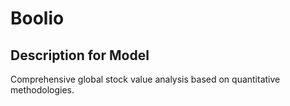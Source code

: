 # Boolio

## Description for Model

Comprehensive global stock value analysis based on quantitative methodologies.

